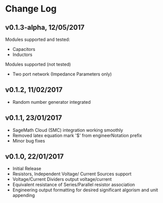 # Change Log

## v0.1.3-alpha, 12/05/2017

Modules supported and tested:
 * Capacitors
 * Inductors

Modules supported (not tested)
 * Two port network (Impedance Parameters only)
 
## v0.1.2, 11/02/2017
* Random number generator integrated

## v0.1.1, 23/01/2017
* SageMath Cloud (SMC) integration working smoothly
* Removed latex equation mark '$' from engineerNotation prefix
* Minor bug fixes

## v0.1.0, 22/01/2017
* Initial Release
* Resistors, Independent Voltage/ Current Sources support
* Voltage/Current Dividers output voltage/current
* Equivalent resistance of Series/Parallel resistor association
* Engineering output formatting for desired significant algorism and unit appending
